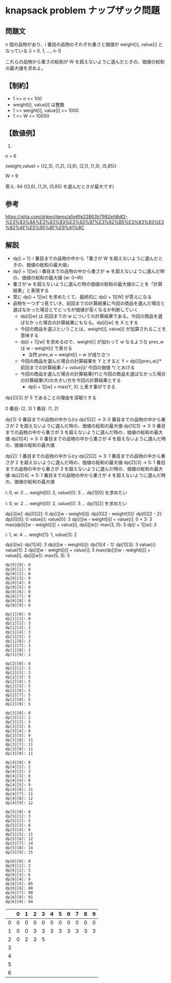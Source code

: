 # knapsack problem ナップザック問題

## 問題文

n 個の品物があり、i 番目の品物のそれぞれ重さと価値が weight[i], value[i] となっている (i = 0, 1, ..., n-1)

これらの品物から重さの総和が W を超えないように選んだときの、価値の総和の最大値を求めよ。

## 【制約】

* 1 <= n <= 100
* weight[i], value[i] は整数
* 1 <= weight[i], value[i] <= 1000
* 1 <= W <= 10000

## 【数値例】

 1)

   n = 6

   (weight,value) = {(2,3), (1,2), (3,6), (2,1), (1,3), (5,85)}

   W = 9

   答え: 94 ((3,6), (1,3), (5,85) を選んだときが最大です)

## 参考

https://qiita.com/drken/items/a5e6fe22863b7992efdb#2-%E3%83%8A%E3%83%83%E3%83%97%E3%82%B5%E3%83%83%E3%82%AF%E5%95%8F%E9%A1%8C

## 解説

* dp[i + 1]: i 番目までの品物の中から「重さが W を超えないように選んだときの、価値の総和の最大値」
* dp[i + 1][w]: i 番目までの品物の中から重さが w を超えないように選んだ時の、価値の総和の最大値 (w: 0~W)
* 重さが w を超えないように選んだ時の価値の総和の最大値のことを「計算結果」と表現する
* 常に dp[i + 1][w] を求めたくて、最終的に dp[i + 1][W] が答えになる
* 品物を一つずつ見ていき、前回までの計算結果に今回の商品を選んだ場合と選ばなかった場合とでどっちが価値が高くなるか判断していく
  * dp[i][w] は 前回までの w についての計算結果である。今回の商品を選ばなかった場合の計算結果にもなる。dp[i][w] を X とする
  * 今回の商品を選ぶということは、weight[i], value[i] が加算されることを意味する
  * dp[i + 1][w] を求めるので、weight[i] が加わって w なるような prev_w は w - weight[i] で表せる
    * 当然 prev_w + weight[i] = w が成り立つ
  * 今回の商品を選んだ場合の計算結果を Y とすると Y = dp[i][prev_w]/* 前回までの計算結果 */ + value[i]/* 今回の価値 */ とおける
  * 今回の商品を選んだ場合の計算結果(Y)と今回の商品を選ばなかった場合の計算結果(X)の大きい方を今回の計算結果とする
    * dp[i + 1][w] = max(Y, X) と表す事ができる

dp[2][3] が 5 であることの理由を深堀りする

0 番目: (2, 3)
1 番目: (1, 2)

dp[1]: 0 番目までの品物の中から(ry
dp[1][2] -> 3: 0 番目までの品物の中から重さが 2 を超えないように選んだ時の、価値の総和の最大値
dp[1][3] -> 3: 0 番目までの品物の中から重さが 3 を超えないように選んだ時の、価値の総和の最大値
dp[1][4] -> 3: 0 番目までの品物の中から重さが 4 を超えないように選んだ時の、価値の総和の最大値

dp[2]: 1 番目までの品物の中から(ry
dp[2][2] -> 3: 1 番目までの品物の中から重さが 2 を超えないように選んだ時の、価値の総和の最大値
dp[2][3] -> 5: 1 番目までの品物の中から重さが 3 を超えないように選んだ時の、価値の総和の最大値
dp[2][4] -> 5: 1 番目までの品物の中から重さが 4 を超えないように選んだ時の、価値の総和の最大値


i: 0, w: 0 ... weight[0]: 2, value[0]: 3 ... dp[1][0] を求めたい

i: 0, w: 2 ... weight[0]: 2, value[0]: 3 ... dp[1][2] を求めたい

dp[i][w]: dp[0][2]: 0
dp[i][w - weight[i]]: dp[0][2 - weight[0]]: dp[0][2 - 2]: dp[0][0]: 0
value[i]: value[0]: 3
dp[i][w - weight[i]] + value[i]: 0 + 3: 3
max(dp[i][w - weight[i]] + value[i], dp[i][w]): max(3, 0): 3
dp[i + 1][w]: 3

i: 1, w: 4 ... weight[1]: 1, value[1]: 2

dp[i][w]: dp[1][4]: 3
dp[i][w - weight[i]]: dp[1][4 - 1]: dp[1][3]: 3
value[i]: value[1]: 2
dp[i][w - weight[i]] + value[i]: 5
max(dp[i][w - weight[i]] + value[i], dp[i][w]): max(5, 3): 5




```
dp[0][0]: 0
dp[0][1]: 0
dp[0][2]: 0
dp[0][3]: 0
dp[0][4]: 0
dp[0][5]: 0
dp[0][6]: 0
dp[0][7]: 0
dp[0][8]: 0
dp[0][9]: 0

dp[1][0]: 0
dp[1][1]: 0
dp[1][2]: 3
dp[1][3]: 3
dp[1][4]: 3
dp[1][5]: 3
dp[1][6]: 3
dp[1][7]: 3
dp[1][8]: 3
dp[1][9]: 3

dp[2][0]: 0
dp[2][1]: 2
dp[2][2]: 3
dp[2][3]: 5
dp[2][4]: 5
dp[2][5]: 5
dp[2][6]: 5
dp[2][7]: 5
dp[2][8]: 5
dp[2][9]: 5

dp[3][0]: 0
dp[3][1]: 2
dp[3][2]: 3
dp[3][3]: 6
dp[3][4]: 8
dp[3][5]: 9
dp[3][6]: 11
dp[3][7]: 11
dp[3][8]: 11
dp[3][9]: 11

dp[4][0]: 0
dp[4][1]: 2
dp[4][2]: 3
dp[4][3]: 6
dp[4][4]: 8
dp[4][5]: 9
dp[4][6]: 11
dp[4][7]: 11
dp[4][8]: 12
dp[4][9]: 12

dp[5][0]: 0
dp[5][1]: 3
dp[5][2]: 5
dp[5][3]: 6
dp[5][4]: 9
dp[5][5]: 11
dp[5][6]: 12
dp[5][7]: 14
dp[5][8]: 14
dp[5][9]: 15

dp[6][0]: 0
dp[6][1]: 3
dp[6][2]: 5
dp[6][3]: 6
dp[6][4]: 9
dp[6][5]: 85
dp[6][6]: 88
dp[6][7]: 90
dp[6][8]: 91
dp[6][9]: 94
```

  | 0 | 1 | 2 | 3 | 4 | 5 | 6 | 7 | 8 | 9
-- | -- | -- | -- | -- | -- | -- | -- | -- | -- | --
0 | 0 | 0 | 0 | 0 | 0 | 0 | 0 | 0 | 0 | 0
1 | 0 | 0 | 3 | 3 | 3 | 3 | 3 | 3 | 3 | 3
2 | 0 | 2 | 3 | 5 |   |   |   |   |   |  
3 |   |   |   |   |   |   |   |   |   |  
4 |   |   |   |   |   |   |   |   |   |  
5 |   |   |   |   |   |   |   |   |   |  
6 |   |   |   |   |   |   |   |   |   |  


